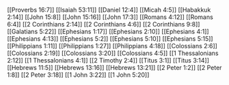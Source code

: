 [[Proverbs 16:7]]
[[Isaiah 53:11]]
[[Daniel 12:4]]
[[Micah 4:5]]
[[Habakkuk 2:14]]
[[John 15:8]]
[[John 15:16]]
[[John 17:3]]
[[Romans 4:12]]
[[Romans 6:4]]
[[2 Corinthians 2:14]]
[[2 Corinthians 4:6]]
[[2 Corinthians 9:8]]
[[Galatians 5:22]]
[[Ephesians 1:17]]
[[Ephesians 2:10]]
[[Ephesians 4:1]]
[[Ephesians 4:13]]
[[Ephesians 5:2]]
[[Ephesians 5:10]]
[[Ephesians 5:15]]
[[Philippians 1:11]]
[[Philippians 1:27]]
[[Philippians 4:18]]
[[Colossians 2:6]]
[[Colossians 2:19]]
[[Colossians 3:20]]
[[Colossians 4:5]]
[[1 Thessalonians 2:12]]
[[1 Thessalonians 4:1]]
[[2 Timothy 2:4]]
[[Titus 3:1]]
[[Titus 3:14]]
[[Hebrews 11:5]]
[[Hebrews 13:16]]
[[Hebrews 13:21]]
[[2 Peter 1:2]]
[[2 Peter 1:8]]
[[2 Peter 3:18]]
[[1 John 3:22]]
[[1 John 5:20]]
